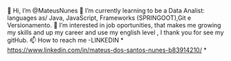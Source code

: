 👋 Hi, I’m @MateusNunes
🌱 I’m currently learning to be a Data Analist: languages as/ Java, JavaScript, Frameworks (SPRINGOOT),Git e Versionamento.
👀 I’m interested in job oportunities, that makes me growing my skills and up my career and use my english level , I thank you for see my gitHub.
📫 How to reach me -LINKEDIN * https://www.linkedin.com/in/mateus-dos-santos-nunes-b83914210/ *

<!---
DarkR2704/DarkR2704 is a ✨ special ✨ repository because its `README.md` (this file) appears on your GitHub profile.
You can click the Preview link to take a look at your changes.
--->
